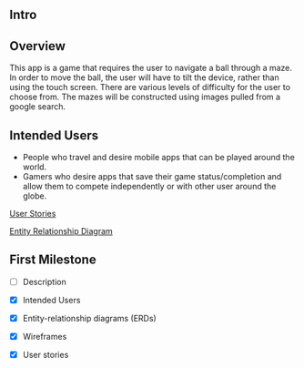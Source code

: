 ## Intro

## Overview
This app is a game that requires the user to navigate a ball through a maze. In order to move the 
ball, the user will have to tilt the device, rather than using the touch screen. There are various
levels of difficulty for the user to choose from.  The mazes will be constructed using images pulled
from a google search.


## Intended Users
* People who travel and desire mobile apps that can be played around the world.
* Gamers who desire apps that save their game status/completion and allow them to compete 
independently or with other user around the globe.
 
[User Stories](docs/user-stories.md)  

[Entity Relationship Diagram](docs/erd.md)
 
## First Milestone
 
* [ ] Description
* [x] Intended Users
* [x] Entity-relationship diagrams (ERDs)
* [x] Wireframes
* [x] User stories

